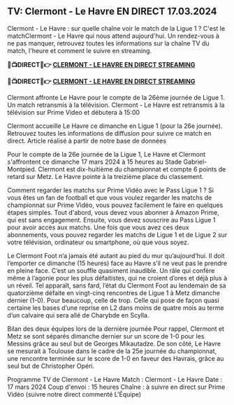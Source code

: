 <h2>TV: Clermont - Le Havre EN DIRECT 17.03.2024</h2>

Clermont - Le Havre : sur quelle chaîne voir le match de la Ligue 1 ?
C'est le matchClermont - Le Havre qui nous attend aujourd'hui. Un rendez-vous à ne pas manquer, retrouvez toutes les informations sur la chaîne TV du match, l'heure et comment le suivre en streaming.

<strong> 🔴📺DIRECT📲👉 <a href="https://onlinestreamshd.com/league1/" rel="nofollow"> CLERMONT - LE HAVRE EN DIRECT STREAMING </a> </strong>

<strong> 🔴📺DIRECT📲👉️ <a href="https://onlinestreamshd.com/league1/" rel="nofollow"> CLERMONT - LE HAVRE EN DIRECT STREAMING </a> </strong>

Clermont affronte Le Havre pour le compte de la 26ème journée de Ligue 1. Un match retransmis à la télévision. Clermont - Le Havre est retransmis à la télévision sur Prime Video et débutera à 15:00

Clermont accueille Le Havre ce dimanche en Ligue 1 (pour la 26e journée). Retrouvez toutes les informations de diffusion pour suivre ce match en direct.
Article réalisé à partir de notre base de données

Pour le compte de la 26e journée de la Ligue 1, Le Havre et Clermont s'affrontent ce dimanche 17 mars 2024 à 15 heures au Stade Gabriel-Montpied. Clermont est dix-huitième du championnat et compte 6 points de retard sur Metz. Le Havre pointe à la treizième place du classement.

Comment regarder les matchs sur Prime Vidéo avec le Pass Ligue 1 ?
Si vous êtes un fan de football et que vous voulez regarder les matchs de championnat sur Prime Vidéo, vous pouvez facilement le faire en quelques étapes simples. Tout d'abord, vous devez vous abonner à Amazon Prime, qui est sans engagement. Ensuite, vous devez souscrire au Pass Ligue 1 pour avoir accès aux matchs. Une fois que vous avez ces deux abonnements, vous pouvez regarder les matchs de Ligue 1 et de Ligue 2 sur votre télévision, ordinateur ou smartphone, où que vous soyez.

Le Clermont Foot n‘a jamais été autant au pied du mur qu’aujourd’hui. Il doit l’emporter ce dimanche (15 heures) face au Havre s’il ne veut pas le prendre en pleine face.
C’est un souffle quasiment inaudible. Un râle qui confère même à l’agonie pour les plus défaitistes, qui ne croient d’ores et déjà plus à un réveil. Tel apparaît, sans fard, l’état du Clermont Foot au lendemain de sa quatorzième défaite en vingt-cinq rencontres de Ligue 1 à Metz dimanche dernier (1-0). Pour beaucoup, celle de trop. Celle qui pose de façon quasi certaine les bases d’une reprise en L2 dans moins de quatre mois au terme d’un calvaire qui sera allé de Charybde en Scylla.

Bilan des deux équipes lors de la dernière journée
Pour rappel, Clermont et Metz se sont séparés dimanche dernier sur un score de 1-0 pour les Messins grâce au seul but de Georges Mikautadze. De son côté, Le Havre se mesurait à Toulouse dans le cadre de la 25e journée du championnat, une rencontre terminée sur le score de 1-0 en faveur des Havrais, grâce au seul but de Christopher Opéri.

Programme TV de Clermont - Le Havre
Match : Clermont - Le Havre
Date : 17 mars 2024
Coup d'envoi : 15 heures
Chaîne : à suivre en direct sur Prime Vidéo (suivre notre direct commenté L'Équipe)
